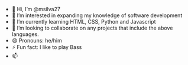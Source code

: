 - 👋 Hi, I’m @msilva27
- 👀 I’m interested in expanding my knowledge of software development
- 🌱 I’m currently learning HTML, CSS, Python and Javascript
- 💞️ I’m looking to collaborate on any projects that include the above languages.
- 😄 Pronouns: he/him
- ⚡ Fun fact: I like to play Bass
- 📫
  
<!---
msilva27/msilva27 is a ✨ special ✨ repository because its `README.md` (this file) appears on your GitHub profile.
You can click the Preview link to take a look at your changes.
--->
